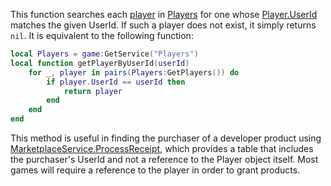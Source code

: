This function searches each [player](https://developer.roblox.com/en-us/api-reference/class/Player) in [Players](https://developer.roblox.com/en-us/api-reference/class/Players) for one whose [Player.UserId](https://developer.roblox.com/en-us/api-reference/property/Player/UserId) matches the given UserId. If such a player does not exist, it simply returns `nil`. It is equivalent to the following function:

```lua
local Players = game:GetService("Players")
local function getPlayerByUserId(userId)
	for _, player in pairs(Players:GetPlayers()) do
		if player.UserId == userId then
			return player
		end
	end
end
``` 

This method is useful in finding the purchaser of a developer product using [MarketplaceService.ProcessReceipt](https://developer.roblox.com/en-us/api-reference/property/MarketplaceService/ProcessReceipt), which provides a table that includes the purchaser's UserId and not a reference to the Player object itself. Most games will require a reference to the player in order to grant products.
